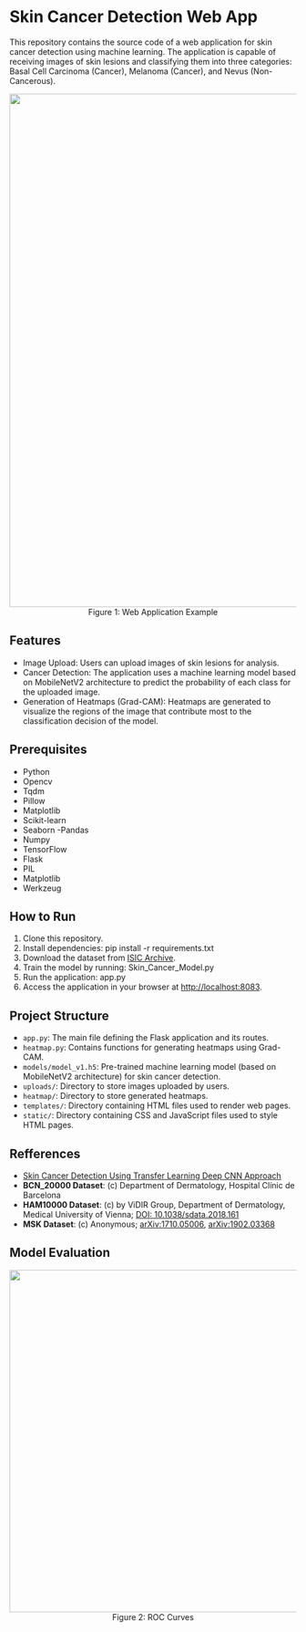 # Skin Cancer Detection Web App

This repository contains the source code of a web application for skin cancer detection using machine learning. The application is capable of receiving images of skin lesions and classifying them into three categories: Basal Cell Carcinoma (Cancer), Melanoma (Cancer), and Nevus (Non-Cancerous).

<p align="center">
<img src="https://github.com/Francisco-Guillen/SkinCancerDetector/assets/83434031/c6ed8d7f-f3d8-430f-8908-8f4ee3abecc9" width="900">
<br>
  Figure 1: Web Application Example
</p>

## Features

- Image Upload: Users can upload images of skin lesions for analysis.
- Cancer Detection: The application uses a machine learning model based on MobileNetV2 architecture to predict the probability of each class for the uploaded image.
- Generation of Heatmaps (Grad-CAM): Heatmaps are generated to visualize the regions of the image that contribute most to the classification decision of the model.
  
## Prerequisites
-  Python
- Opencv
- Tqdm
- Pillow
- Matplotlib
- Scikit-learn
- Seaborn
 -Pandas
- Numpy
- TensorFlow
- Flask
- PIL
- Matplotlib
- Werkzeug

## How to Run
1. Clone this repository.
2. Install dependencies: pip install -r requirements.txt
3. Download the dataset from [ISIC Archive](https://challenge.isic-archive.com/data/#2019).
4. Train the model by running: Skin_Cancer_Model.py
5. Run the application: app.py
6. Access the application in your browser at [http://localhost:8083](http://localhost:8083).

## Project Structure

- `app.py`: The main file defining the Flask application and its routes.
- `heatmap.py`: Contains functions for generating heatmaps using Grad-CAM.
- `models/model_v1.h5`: Pre-trained machine learning model (based on MobileNetV2 architecture) for skin cancer detection.
- `uploads/`: Directory to store images uploaded by users.
- `heatmap/`: Directory to store generated heatmaps.
- `templates/`: Directory containing HTML files used to render web pages.
- `static/`: Directory containing CSS and JavaScript files used to style HTML pages.

## Refferences
- [Skin Cancer Detection Using Transfer Learning Deep CNN Approach](https://www.youtube.com/watch?v=t43VdRgWH98&t=139s)
- **BCN_20000 Dataset**: (c) Department of Dermatology, Hospital Clínic de Barcelona
- **HAM10000 Dataset**: (c) by ViDIR Group, Department of Dermatology, Medical University of Vienna; [DOI: 10.1038/sdata.2018.161](https://doi.org/10.1038/sdata.2018.161)
- **MSK Dataset**: (c) Anonymous; [arXiv:1710.05006](https://arxiv.org/abs/1710.05006), [arXiv:1902.03368](https://arxiv.org/abs/1902.03368) 
## Model Evaluation
<p align="center">
<img src="https://github.com/Francisco-Guillen/SkinCancerDetector/assets/83434031/de8bd139-c2e3-45d4-84c4-61377117380c" width="600">
<br>
  Figure 2: ROC Curves
</p>
